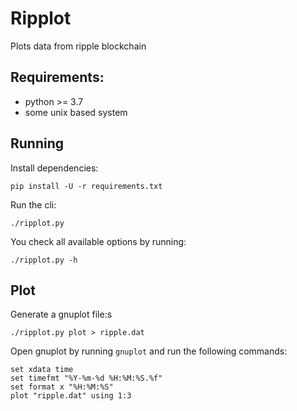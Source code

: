 # Ripplot

Plots data from ripple blockchain

## Requirements:

* python >= 3.7
* some unix based system

## Running

Install dependencies:

```
pip install -U -r requirements.txt
```

Run the cli:

```
./ripplot.py
```

You check all available options by running:

```
./ripplot.py -h
```

## Plot

Generate a gnuplot file:s

```
./ripplot.py plot > ripple.dat
```

Open gnuplot by running `gnuplot` and run the following commands:

```
set xdata time
set timefmt "%Y-%m-%d %H:%M:%S.%f"
set format x "%H:%M:%S"
plot "ripple.dat" using 1:3
```